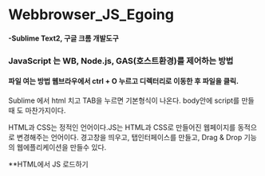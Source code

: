 # Webbrowser_JS_Egoing 
#### -Sublime Text2, 구글 크롬 개발도구 

 ### JavaScript 는 WB, Node.js, GAS(호스트환경)를 제어하는 방법
 #### 파일 여는 방법 웹브라우에서 ctrl + O 누르고 디렉터리로 이동한 후 파일을 클릭.
 Sublime 에서 html 치고 TAB을 누르면 기본형식이 나온다. body안에 script를 만들때 도 마찬가지이다.
   
HTML과 CSS는 정적인 언어이다.JS는 HTML과 CSS로 만들어진 웹페이지를 동적으로 변경해주는 언어이다. 
경고창을 띄우고, 탭인터페이스를 만들고, Drag & Drop 기능의 웹에플리케이션을 만들수 있다. 

**HTML에서 JS 로드하기
